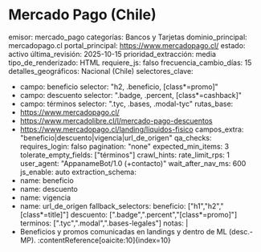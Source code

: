 # Mercado Pago (Chile)

emisor: mercado_pago
categorías: Bancos y Tarjetas
dominio_principal: mercadopago.cl
portal_principal: https://www.mercadopago.cl/
estado: activo
última_revisión: 2025-10-15
prioridad_extracción: media
tipo_de_renderizado: HTML
requiere_js: falso
frecuencia_cambio_días: 15
detalles_geográficos: Nacional (Chile)
selectores_clave:
  - campo: beneficio
    selector: "h2, .beneficio, [class*=promo]"
  - campo: descuento
    selector: ".badge, .percent, [class*=cashback]"
  - campo: términos
    selector: ".tyc, .bases, .modal-tyc"
rutas_base:
  - https://www.mercadopago.cl/
  - https://www.mercadolibre.cl/l/mercado-pago-descuentos
  - https://www.mercadopago.cl/landing/liquidos-fisico
campos_extra: "beneficio|descuento|vigencia|url_de_origen"
qa_checks:
  requires_login: falso
  pagination: "none"
  expected_min_items: 3
  tolerate_empty_fields: ["términos"]
crawl_hints:
  rate_limit_rps: 1
  user_agent: "AppanameBot/1.0 (+contacto)"
  wait_after_nav_ms: 600
  js_enable: auto
extraction_schema:
  - name: beneficio
  - name: descuento
  - name: vigencia
  - name: url_de_origen
fallback_selectors:
  beneficio: ["h1","h2","[class*=title]"]
  descuento: [".badge",".percent","[class*=promo]"]
  terminos:  [".tyc",".modal",".bases-legales"]
notas: |
  - Beneficios y promos comunicadas en landings y dentro de ML (desc.-MP). :contentReference[oaicite:10]{index=10}
